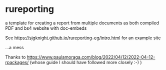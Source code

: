 # rureporting
a template for creating a report from multiple documents as both compiled PDF and bs4 website with doc-embeds

See https://sjgknight.github.io/rureporting-eg/intro.html for an example site

...a mess

Thanks to https://www.paulamoraga.com/blog/2022/04/12/2022-04-12-rpackages/ (whose guide I should have followed more closely :-) )

